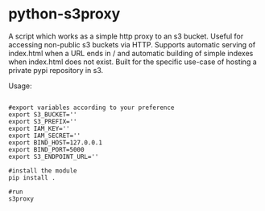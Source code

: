 # python-s3proxy

A script which works as a simple http proxy to an s3 bucket. Useful for accessing non-public s3 buckets via HTTP. Supports automatic serving of index.html when a URL ends in / and automatic building of simple indexes when index.html does not exist. Built for the specific use-case of hosting a private pypi repository in s3.

Usage:

<pre><code>
#export variables according to your preference
export S3_BUCKET=''
export S3_PREFIX=''
export IAM_KEY=''
export IAM_SECRET=''
export BIND_HOST=127.0.0.1
export BIND_PORT=5000
export S3_ENDPOINT_URL=''

#install the module
pip install .

#run
s3proxy
</code></pre>



